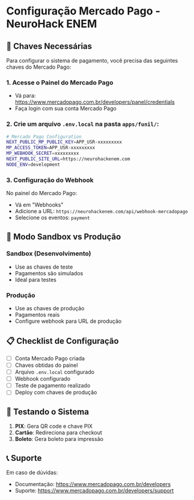 # Configuração Mercado Pago - NeuroHack ENEM

## 🔑 Chaves Necessárias

Para configurar o sistema de pagamento, você precisa das seguintes chaves do Mercado Pago:

### 1. Acesse o Painel do Mercado Pago
- Vá para: https://www.mercadopago.com.br/developers/panel/credentials
- Faça login com sua conta Mercado Pago

### 2. Crie um arquivo `.env.local` na pasta `apps/funil/`:

```bash
# Mercado Pago Configuration
NEXT_PUBLIC_MP_PUBLIC_KEY=APP_USR-xxxxxxxxx
MP_ACCESS_TOKEN=APP_USR-xxxxxxxxx
MP_WEBHOOK_SECRET=xxxxxxxxx
NEXT_PUBLIC_SITE_URL=https://neurohackenem.com
NODE_ENV=development
```

### 3. Configuração do Webhook

No painel do Mercado Pago:
- Vá em "Webhooks"
- Adicione a URL: `https://neurohackenem.com/api/webhook-mercadopago`
- Selecione os eventos: `payment`

## 🧪 Modo Sandbox vs Produção

### Sandbox (Desenvolvimento)
- Use as chaves de teste
- Pagamentos são simulados
- Ideal para testes

### Produção
- Use as chaves de produção
- Pagamentos reais
- Configure webhook para URL de produção

## 📋 Checklist de Configuração

- [ ] Conta Mercado Pago criada
- [ ] Chaves obtidas do painel
- [ ] Arquivo `.env.local` configurado
- [ ] Webhook configurado
- [ ] Teste de pagamento realizado
- [ ] Deploy com chaves de produção

## 🚀 Testando o Sistema

1. **PIX**: Gera QR code e chave PIX
2. **Cartão**: Redireciona para checkout
3. **Boleto**: Gera boleto para impressão

## 📞 Suporte

Em caso de dúvidas:
- Documentação: https://www.mercadopago.com.br/developers
- Suporte: https://www.mercadopago.com.br/developers/support







